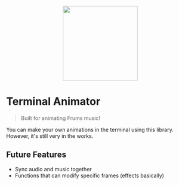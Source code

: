 <p align="center">
    <img src="https://github.com/muyabells/terminal-animator-engine/assets/134768752/b14cae44-ac9c-43f0-9033-8f08c3f38819" width="200"/>
</p>

# Terminal Animator

> Built for animating Frums music!

You can make your own animations in the terminal using this library. However, it's still very in the works.

## Future Features
- Sync audio and music together
- Functions that can modify specific frames (effects basically)
